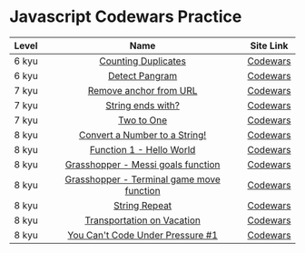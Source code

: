 # Javascript Codewars Practice

| Level |                                                                               Name                                                                                |                              Site Link                              |
| :---: | :---------------------------------------------------------------------------------------------------------------------------------------------------------------: | :-----------------------------------------------------------------: |
| 6 kyu | [Counting Duplicates](https://github.com/EternalPractice/Codewars-Practice/blob/master/Javascript/%5B5kyu%5D%20Extract%20the%20domain%20name%20from%20a%20URL.js) | [Codewars](https://www.codewars.com/kata/54bf1c2cd5b56cc47f0007a1)  |
| 6 kyu |            [Detect Pangram](https://github.com/EternalPractice/Codewars-Practice/blob/master/Javascript/%5B5kyu%5D%20Regex%20Password%20Validation.js)            | [Codewars](https://www.codewars.com/kata/545cedaa9943f7fe7b000048)  |
| 7 kyu |           [Remove anchor from URL](https://github.com/EternalPractice/Codewars-Practice/blob/master/Javascript/%5B5%20kyu%5D%20Valid%20Parentheses.js)            | [Codewars](https://www.codewars.c8om/kata/51f2b4448cadf20ed0000386) |
| 7 kyu |          [String ends with?](https://github.com/EternalPractice/Codewars-Practice/blob/master/Javascript/%5B5%20kyu%5D%20RGB%20To%20Hex%20Conversion.js)          | [Codewars](https://www.codewars.com/kata/51f2d1cafc9c0f745c00037d)  |
| 7 kyu |                [Two to One](https://github.com/EternalPractice/Codewars-Practice/blob/master/Javascript/%5B5%20kyu%5D%20Pete%2C%20the%20baker.js)                 | [Codewars](https://www.codewars.com/kata/5656b6906de340bd1b0000ac)  |
| 8 kyu |       [Convert a Number to a String!](https://github.com/EternalPractice/Codewars-Practice/blob/master/Javascript/%5B5%20kyu%5D%20Weight%20for%20Weight.js)       | [Codewars](https://www.codewars.com/kata/5265326f5fda8eb1160004c8)  |
| 8 kyu |             [Function 1 - Hello World](https://github.com/EternalPractice/Codewars-Practice/blob/master/Javascript/%5B6%20kyu%5D%20Valid%20Braces.js)             | [Codewars](https://www.codewars.com/kata/523b4ff7adca849afe000035)  |
| 8 kyu |      [Grasshopper - Messi goals function](https://github.com/EternalPractice/Codewars-Practice/blob/master/Javascript/%5B6kyu%5D%20Prefill%20an%20Array.js)       | [Codewars](https://www.codewars.com/kata/55f73be6e12baaa5900000d4)  |
| 8 kyu |     [Grasshopper - Terminal game move function](https://github.com/AlexBIrvine/Codewars-Practice/blob/master/Javascript/%5B6%20kyu%5D%20Break%20camelCase.js)     | [Codewars](https://www.codewars.com/kata/563a631f7cbbc236cf0000c2)  |
| 8 kyu |             [String Repeat](https://github.com/AlexBIrvine/Codewars-Practice/blob/master/Javascript/%5B6%20kyu%5D%20Count%20letter%20in%20string.js)              | [Codewars](https://www.codewars.com/kata/57a0e5c372292dd76d000d7e)  |
| 8 kyu |       [Transportation on Vacation](https://github.com/AlexBIrvine/Codewars-Practice/blob/master/Javascript/%5B6%20kyu%5D%20Find%20the%20unique%20number.js)       | [Codewars](https://www.codewars.com/kata/568d0dd208ee69389d000016)  |
| 8 kyu |         [You Can't Code Under Pressure #1](https://github.com/AlexBIrvine/Codewars-Practice/blob/master/Javascript/%5B6%20kyu%5D%20The%20Vowel%20Code.js)         | [Codewars](https://www.codewars.com/kata/53ee5429ba190077850011d4)  |
